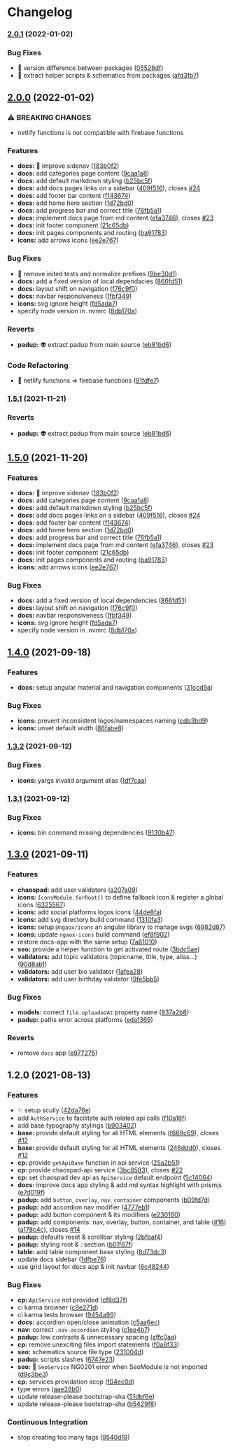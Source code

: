# Changelog

### [2.0.1](https://www.github.com/rabraghib/ngaox/compare/v2.0.0...v2.0.1) (2022-01-02)


### Bug Fixes

* :bug: version difference between packages ([05528df](https://www.github.com/rabraghib/ngaox/commit/05528df8cf631e96685dc5d6d57e28795459a90e))
* :triangular_flag_on_post: extract helper scripts & schematics from packages ([afd3fb7](https://www.github.com/rabraghib/ngaox/commit/afd3fb71249a369a680d760555add104f44dc136))

## [2.0.0](https://www.github.com/rabraghib/ngaox/compare/v1.4.0...v2.0.0) (2022-01-02)


### ⚠ BREAKING CHANGES

* netlify functions is not compatible with firebase functions

### Features

* **docs:** :art: improve sidenav ([183b0f2](https://www.github.com/rabraghib/ngaox/commit/183b0f2314d0e142b1d3b86584b256f7245d09a6))
* **docs:** add categories page content ([9caa1a8](https://www.github.com/rabraghib/ngaox/commit/9caa1a8c1b1d329bf458729dfba3765ef5bb7781))
* **docs:** add default markdown styling ([b25bc5f](https://www.github.com/rabraghib/ngaox/commit/b25bc5fb86282403bc456fcbb021aa95757c3ef5))
* **docs:** add docs pages links on a sidebar ([409f516](https://www.github.com/rabraghib/ngaox/commit/409f5160fb5c1a378f7f8096d90ef5f10f8908da)), closes [#24](https://www.github.com/rabraghib/ngaox/issues/24)
* **docs:** add footer bar content ([f143674](https://www.github.com/rabraghib/ngaox/commit/f143674b09f19ae08066e29b6b57b15b75e7ad8b))
* **docs:** add home hero section ([1d72bd0](https://www.github.com/rabraghib/ngaox/commit/1d72bd0b02eb58a6e0ab495a87d99077e4a9a5ad))
* **docs:** add progress bar and correct title ([76fb5a1](https://www.github.com/rabraghib/ngaox/commit/76fb5a1f39cbfb7cc6579809f21a7792e52a1495))
* **docs:** implement docs page from md content ([efa3746](https://www.github.com/rabraghib/ngaox/commit/efa374673a9036a03a5a9e33498bc64d1a23351c)), closes [#23](https://www.github.com/rabraghib/ngaox/issues/23)
* **docs:** init footer component ([21c65db](https://www.github.com/rabraghib/ngaox/commit/21c65db6285bcff9d4260f2b3abb95e5c1e319ac))
* **docs:** init pages components and routing ([ba91783](https://www.github.com/rabraghib/ngaox/commit/ba9178318f2fc62741ffe4dbf3c336e5c9d1b2d1))
* **icons:** add arrows icons ([ee2e767](https://www.github.com/rabraghib/ngaox/commit/ee2e767931645575df4ff8233bc42621fe21c973))


### Bug Fixes

* :bug: remove inited tests and normalize prefixes ([9be30d1](https://www.github.com/rabraghib/ngaox/commit/9be30d14affd6535df2b5e5ff80212293e506b03))
* **docs:** add a fixed version of local dependacies ([866fd51](https://www.github.com/rabraghib/ngaox/commit/866fd51c9b26f1e2c98a15487a21135873e0362b))
* **docs:** layout shift on navigation ([f76c9f0](https://www.github.com/rabraghib/ngaox/commit/f76c9f06500f3bf29080b6c8415e15c7f2c19793))
* **docs:** navbar responsiveness ([1fbf349](https://www.github.com/rabraghib/ngaox/commit/1fbf349b3dfbf49806a3f2efd5b212b806df8cc9))
* **icons:** svg ignore height ([fd5ada7](https://www.github.com/rabraghib/ngaox/commit/fd5ada79bdf785ca329c0abdc264fb9cc05d82d2))
* specify node version in .nvmrc ([8db170a](https://www.github.com/rabraghib/ngaox/commit/8db170a43befb68df83ed133bac0c932ccd332c4))


### Reverts

* **padup:** :alien: extract padup from main source ([eb81bd6](https://www.github.com/rabraghib/ngaox/commit/eb81bd6e42691e5462c409c36c545cf17523b2dd))


### Code Refactoring

* :clown_face: netlify functions => firebase functions ([91fdfe7](https://www.github.com/rabraghib/ngaox/commit/91fdfe7eb00c268cc58d59279cd242533be13d0b))

### [1.5.1](https://www.github.com/rabraghib/ngaox/compare/ngaox-v1.5.0...ngaox-v1.5.1) (2021-11-21)

### Reverts

- **padup:** :alien: extract padup from main source ([eb81bd6](https://www.github.com/rabraghib/ngaox/commit/eb81bd6e42691e5462c409c36c545cf17523b2dd))

## [1.5.0](https://www.github.com/rabraghib/ngaox/compare/ngaox-v1.4.0...ngaox-v1.5.0) (2021-11-20)

### Features

- **docs:** :art: improve sidenav ([183b0f2](https://www.github.com/rabraghib/ngaox/commit/183b0f2314d0e142b1d3b86584b256f7245d09a6))
- **docs:** add categories page content ([9caa1a8](https://www.github.com/rabraghib/ngaox/commit/9caa1a8c1b1d329bf458729dfba3765ef5bb7781))
- **docs:** add default markdown styling ([b25bc5f](https://www.github.com/rabraghib/ngaox/commit/b25bc5fb86282403bc456fcbb021aa95757c3ef5))
- **docs:** add docs pages links on a sidebar ([409f516](https://www.github.com/rabraghib/ngaox/commit/409f5160fb5c1a378f7f8096d90ef5f10f8908da)), closes [#24](https://www.github.com/rabraghib/ngaox/issues/24)
- **docs:** add footer bar content ([f143674](https://www.github.com/rabraghib/ngaox/commit/f143674b09f19ae08066e29b6b57b15b75e7ad8b))
- **docs:** add home hero section ([1d72bd0](https://www.github.com/rabraghib/ngaox/commit/1d72bd0b02eb58a6e0ab495a87d99077e4a9a5ad))
- **docs:** add progress bar and correct title ([76fb5a1](https://www.github.com/rabraghib/ngaox/commit/76fb5a1f39cbfb7cc6579809f21a7792e52a1495))
- **docs:** implement docs page from md content ([efa3746](https://www.github.com/rabraghib/ngaox/commit/efa374673a9036a03a5a9e33498bc64d1a23351c)), closes [#23](https://www.github.com/rabraghib/ngaox/issues/23)
- **docs:** init footer component ([21c65db](https://www.github.com/rabraghib/ngaox/commit/21c65db6285bcff9d4260f2b3abb95e5c1e319ac))
- **docs:** init pages components and routing ([ba91783](https://www.github.com/rabraghib/ngaox/commit/ba9178318f2fc62741ffe4dbf3c336e5c9d1b2d1))
- **icons:** add arrows icons ([ee2e767](https://www.github.com/rabraghib/ngaox/commit/ee2e767931645575df4ff8233bc42621fe21c973))

### Bug Fixes

- **docs:** add a fixed version of local dependencies ([866fd51](https://www.github.com/rabraghib/ngaox/commit/866fd51c9b26f1e2c98a15487a21135873e0362b))
- **docs:** layout shift on navigation ([f76c9f0](https://www.github.com/rabraghib/ngaox/commit/f76c9f06500f3bf29080b6c8415e15c7f2c19793))
- **docs:** navbar responsiveness ([1fbf349](https://www.github.com/rabraghib/ngaox/commit/1fbf349b3dfbf49806a3f2efd5b212b806df8cc9))
- **icons:** svg ignore height ([fd5ada7](https://www.github.com/rabraghib/ngaox/commit/fd5ada79bdf785ca329c0abdc264fb9cc05d82d2))
- specify node version in .nvmrc ([8db170a](https://www.github.com/rabraghib/ngaox/commit/8db170a43befb68df83ed133bac0c932ccd332c4))

## [1.4.0](https://www.github.com/rabraghib/ngaox/compare/ngaox-v1.3.2...ngaox-v1.4.0) (2021-09-18)

### Features

- **docs:** setup angular material and navigation components ([31ccd9a](https://www.github.com/rabraghib/ngaox/commit/31ccd9a121f2cf2155081218d735bf4e604146cd))

### Bug Fixes

- **icons:** prevent inconsistent logos/namespaces naming ([cdb3bd9](https://www.github.com/rabraghib/ngaox/commit/cdb3bd9d0fd1b808ee3b5de0f0d3f16334b7e084))
- **icons:** unset default width ([86fabe8](https://www.github.com/rabraghib/ngaox/commit/86fabe8476ce8770f58ee8f7172d2068925c7360))

### [1.3.2](https://www.github.com/rabraghib/ngaox/compare/ngaox-v1.3.1...ngaox-v1.3.2) (2021-09-12)

### Bug Fixes

- **icons:** yargs invalid argument alias ([1df7caa](https://www.github.com/rabraghib/ngaox/commit/1df7caa88e848e37fbff586a858d8def88f454ad))

### [1.3.1](https://www.github.com/rabraghib/ngaox/compare/ngaox-v1.3.0...ngaox-v1.3.1) (2021-09-12)

### Bug Fixes

- **icons:** bin command missing dependencies ([9130b47](https://www.github.com/rabraghib/ngaox/commit/9130b47d3d58ca3370dbe392081e58aeed107c38))

## [1.3.0](https://www.github.com/rabraghib/ngaox/compare/ngaox-v1.2.0...ngaox-v1.3.0) (2021-09-11)

### Features

- **chaospad:** add user validators ([a207a09](https://www.github.com/rabraghib/ngaox/commit/a207a0914b191f60899258dba111bb2433a609a2))
- **icons:** `IconsModule.forRoot()` to define fallback icon & register a global icons ([6325567](https://www.github.com/rabraghib/ngaox/commit/63255677412d795ee3671ccecb1d5683d3486739))
- **icons:** add social platforms logos icons ([44de8fa](https://www.github.com/rabraghib/ngaox/commit/44de8faf02ee7bb45ee827481e51f4e0922dcd7d))
- **icons:** add svg directory build command ([1310fa3](https://www.github.com/rabraghib/ngaox/commit/1310fa38f87122b38c8b9d27f14ada4368cb02d9))
- **icons:** setup `@ngaox/icons` an angular library to manage svgs ([6982d87](https://www.github.com/rabraghib/ngaox/commit/6982d87282452f55979ca1bbf09c0b1f2130d93c))
- **icons:** update `ngaox-icons` build command ([ef8f902](https://www.github.com/rabraghib/ngaox/commit/ef8f90230e025dfaf5eda4690a4c7f8e201f8c25))
- restore docs-app with the same setup ([7a81010](https://www.github.com/rabraghib/ngaox/commit/7a81010927bc63097da5db219253c05065217da6))
- **seo:** provide a helper function to get activated route ([3bdc5ae](https://www.github.com/rabraghib/ngaox/commit/3bdc5ae7d539f3a7540846104613e74f10221c2f))
- **validators:** add topic validators (topicname, title, type, alias...) ([90d8ab1](https://www.github.com/rabraghib/ngaox/commit/90d8ab17509be90df4b8f16067263bcb4dff1ba1))
- **validators:** add user bio validator ([1afea28](https://www.github.com/rabraghib/ngaox/commit/1afea287911e08c41280ae673b356b7e78f01fec))
- **validators:** add user birthday validator ([9fe5bb5](https://www.github.com/rabraghib/ngaox/commit/9fe5bb54fdb37717741e28038f4c9a5a3ef592a3))

### Bug Fixes

- **models:** correct `file.uploadedAt` property name ([837a2b8](https://www.github.com/rabraghib/ngaox/commit/837a2b8092c90a3d48747cf10727d268c84a20c7))
- **padup:** paths error across platforms ([edaf369](https://www.github.com/rabraghib/ngaox/commit/edaf36951fe334108f790598b9f80e58fefd809c))

### Reverts

- remove `docs` app ([e977275](https://www.github.com/rabraghib/ngaox/commit/e977275157e4e095ac8ec24f13e13a6812efd37c))

## 1.2.0 (2021-08-13)

### Features

- :sparkles: setup scully ([42da76e](https://www.github.com/rabraghib/ngaox/commit/42da76efe3cba6d35a2762db8e71ce399926f614))
- add `AuthService` to facilitate auth related api calls ([f10a16f](https://www.github.com/rabraghib/ngaox/commit/f10a16f07e54c01ddd09b522a8487dd0c7f2b03f))
- add base typography stylings ([b903402](https://www.github.com/rabraghib/ngaox/commit/b9034020898886deab704a4cee1494495f52fb50))
- **base:** provide default styling for all HTML elements ([f669c69](https://www.github.com/rabraghib/ngaox/commit/f669c696df1340a062357d14e5bd3d123b05c0b0)), closes [#12](https://www.github.com/rabraghib/ngaox/issues/12)
- **base:** provide default styling for all HTML elements ([246ddd0](https://www.github.com/rabraghib/ngaox/commit/246ddd067b57b42e28498ecb0029e2675ef8e792)), closes [#12](https://www.github.com/rabraghib/ngaox/issues/12)
- **cp:** provide `getApiBase` function in api service ([25a2b51](https://www.github.com/rabraghib/ngaox/commit/25a2b513ac221bb1ecdba6060e179b93a44701d1))
- **cp:** provide chaospad-api service ([3bc8583](https://www.github.com/rabraghib/ngaox/commit/3bc8583b22678fe4b7473c9ecb1a148c05eaaa5b)), closes [#22](https://www.github.com/rabraghib/ngaox/issues/22)
- **cp:** set chaospad dev api as `ApiService` default endpoint ([5c14064](https://www.github.com/rabraghib/ngaox/commit/5c14064e2f4ab26184b74aaa03ee670930c9aa31))
- **docs:** improve docs app styling & add md syntax highlight with prismjs ([e7d019f](https://www.github.com/rabraghib/ngaox/commit/e7d019fb57432e830348f3ec69aaa527a0b7523e))
- **padup:** add `button`, `overlay`, `nav`, `container` components ([b09fd7d](https://www.github.com/rabraghib/ngaox/commit/b09fd7d4b0c5f87ce0b748e1ea15dd0988b5719f))
- **padup:** add accordion nav modifier ([4777eb1](https://www.github.com/rabraghib/ngaox/commit/4777eb18d17ff6e79d083473a5a83147fb165046))
- **padup:** add button component & its modifiers ([e230160](https://www.github.com/rabraghib/ngaox/commit/e2301601bd53eef5b7974599f1463a327ab6e35d))
- **padup:** add components: nav, overlay, button, container, and table ([#16](https://www.github.com/rabraghib/ngaox/issues/16)) ([a178c4c](https://www.github.com/rabraghib/ngaox/commit/a178c4cf9358f8ad63a4293b4a1fcc227de9bc77)), closes [#14](https://www.github.com/rabraghib/ngaox/issues/14)
- **padup:** defaults reset & scrollbar styling ([2bfbaf4](https://www.github.com/rabraghib/ngaox/commit/2bfbaf482cd18576c9f49f9b3ee232fe93945d10))
- **padup:** styling root & ::section ([b01f67f](https://www.github.com/rabraghib/ngaox/commit/b01f67fb09215615aed8d6d03794f4af8fff25c2))
- **table:** add table component base styling ([8d73dc3](https://www.github.com/rabraghib/ngaox/commit/8d73dc365fe4990706f7bf0951a49dc8f12b935d))
- update docs sidebar ([1dfbe76](https://www.github.com/rabraghib/ngaox/commit/1dfbe767a2fff844a3e78ee00e4779253c97bd74))
- use grid layout for docs app & init navbar ([6c48244](https://www.github.com/rabraghib/ngaox/commit/6c48244472ebb4a870ffab8f049dd882d038b512))

### Bug Fixes

- **cp:** `ApiService` not provided ([cf8d37f](https://www.github.com/rabraghib/ngaox/commit/cf8d37fd4fc6d34b6539d873077441b3741fd219))
- ci karma browser ([c9e271d](https://www.github.com/rabraghib/ngaox/commit/c9e271d10f6cea4734fb0c54759cb51628e9b944))
- ci karma tests browser ([9454a99](https://www.github.com/rabraghib/ngaox/commit/9454a99a629f7450a373b5c4f3f10cfcbee3cc29))
- **docs:** accordion open/close animation ([c5aa6ec](https://www.github.com/rabraghib/ngaox/commit/c5aa6ec3a41cb894ee65f61f98aacfb8cdfb2b24))
- **nav:** correct `.nav-accordion` styling ([c1ee4b7](https://www.github.com/rabraghib/ngaox/commit/c1ee4b7b4b50347502fb6110b57c045cf7daf0ae))
- **padup:** low contrasts & unnecessary spacing ([affc0aa](https://www.github.com/rabraghib/ngaox/commit/affc0aaaeb5ac560ddea390078dc5f243bd8f952))
- **cp:** remove unexciting files import statements ([f0a6f33](https://www.github.com/rabraghib/ngaox/commit/f0a6f337bba142484758cf406239cd4d3077ea53))
- **seo:** schematics source file type ([231004d](https://www.github.com/rabraghib/ngaox/commit/231004d3fdd19533f3241490740da4dabf5375bc))
- **padup:** scripts slashes ([6747e23](https://www.github.com/rabraghib/ngaox/commit/6747e23d8b8dba16f1986378264899ea048fd314))
- **seo:** :bug: `SeoService` NG0201 error when SeoModule is not imported ([d9c3be3](https://www.github.com/rabraghib/ngaox/commit/d9c3be391f087376ed19f738d9770e1b901b5c85))
- **cp:** services providation scop ([f04ec0d](https://www.github.com/rabraghib/ngaox/commit/f04ec0dd2d538d983cd42854537a73f77c46720b))
- type errors ([aae28b0](https://www.github.com/rabraghib/ngaox/commit/aae28b0863689f8b849beee996e331cd3bfd3999))
- update release-please bootstrap-sha ([51dbf6e](https://www.github.com/rabraghib/ngaox/commit/51dbf6e7e913d95c7d5e77669b026bf8ad633947))
- update release-please bootstrap-sha ([b5429f8](https://www.github.com/rabraghib/ngaox/commit/b5429f8c45c4060dfa6d1d4766a3d0b470f50e17))

### Continuous Integration

- stop creating too many tags ([9540d19](https://www.github.com/rabraghib/ngaox/commit/9540d197e12f8d5e4acf582a33614fe2c354cde6))
